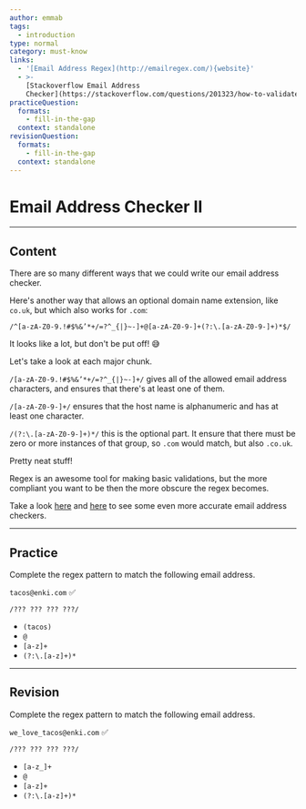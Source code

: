 ```yaml
---
author: emmab
tags:
  - introduction
type: normal
category: must-know
links:
  - '[Email Address Regex](http://emailregex.com/){website}'
  - >-
    [Stackoverflow Email Address
    Checker](https://stackoverflow.com/questions/201323/how-to-validate-an-email-address-using-a-regular-expression/201378#201378){website}
practiceQuestion:
  formats:
    - fill-in-the-gap
  context: standalone
revisionQuestion:
  formats:
    - fill-in-the-gap
  context: standalone
---
```


# Email Address Checker II


---

## Content

There are so many different ways that we could write our email address checker.

Here's another way that allows an optional domain name extension, like `co.uk`, but which also works for `.com`:

```plain-text
/^[a-zA-Z0-9.!#$%&’*+/=?^_{|}~-]+@[a-zA-Z0-9-]+(?:\.[a-zA-Z0-9-]+)*$/
```

It looks like a lot, but don't be put off! 😅

Let's take a look at each major chunk.

`/[a-zA-Z0-9.!#$%&’*+/=?^_{|}~-]+/` gives all of the allowed email address characters, and ensures that there's at least one of them.

`/[a-zA-Z0-9-]+/` ensures that the host name is alphanumeric and has at least one character.

`/(?:\.[a-zA-Z0-9-]+)*/` this is the optional part. It ensure that there must be zero or more instances of that group, so `.com` would match, but also `.co.uk`.

Pretty neat stuff!

Regex is an awesome tool for making basic validations, but the more compliant you want to be then the more obscure the regex becomes.

Take a look [here](http://emailregex.com/) and [here](https://stackoverflow.com/a/201378/5583303) to see some even more accurate email address checkers.


---

## Practice

Complete the regex pattern to match the following email address.

`tacos@enki.com` ✅

```plain-text
/??? ??? ??? ???/
```

- `(tacos)`
- `@`
- `[a-z]+`
- `(?:\.[a-z]+)*`


---

## Revision

Complete the regex pattern to match the following email address.

`we_love_tacos@enki.com` ✅

```plain-text
/??? ??? ??? ???/
```

- `[a-z_]+`
- `@`
- `[a-z]+`
- `(?:\.[a-z]+)*`
